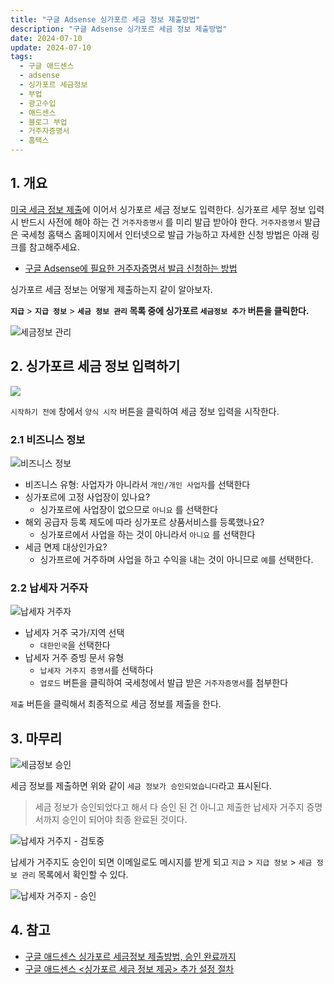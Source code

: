```yaml
---
title: "구글 Adsense 싱가포르 세금 정보 제출방법"
description: "구글 Adsense 싱가포르 세금 정보 제출방법"
date: 2024-07-10
update: 2024-07-10
tags:
  - 구글 애드센스
  - adsense
  - 싱가포르 세금정보
  - 부업
  - 광고수입
  - 애드센스
  - 블로그 부업
  - 거주자증명서
  - 홈택스 
---
```


## 1. 개요

[미국 세금 정보 제출](https://finance.advenoh.pe.kr/구글-adsense-미국-세금-정보-입력하는-방법/)에 이어서 싱가포르 세금 정보도 입력한다. 싱가포르 세무 정보 입력시 반드시 사전에 해야 하는 건 `거주자증명서` 를 미리 발급 받아야 한다. `거주자증명서` 발급은 국세청 홈택스 홈페이지에서 인터넷으로 발급 가능하고 자세한 신청 방법은 아래 링크를 참고해주세요.

- [구글 Adsense에 필요한 거주자증명서 발급 신청하는 방법](https://finance.advenoh.pe.kr/구글-adsense에-필요한-거주자증명서-발급-신청하는-방법/)

싱가포르 세금 정보는 어떻게 제출하는지 같이 알아보자.

**`지급`** > **`지급 정보`** > **`세금 정보 관리` 목록 중에 싱가포르 `세금정보 추가` 버튼을 클릭한다.**

![세금정보 관리](image-20240710224400092.png)

## 2. 싱가포르 세금 정보 입력하기

![](image-20240710224424487.png)

`시작하기 전에` 창에서 `양식 시작` 버튼을 클릭하여 세금 정보 입력을 시작한다.

### 2.1 비즈니스 정보

![비즈니스 정보](image-20240710224442911.png)

- 비즈니스 유형: 사업자가 아니라서 `개인/개인 사업자`를 선택한다
- 싱가포르에 고정 사업장이 있나요?
  - 싱가포르에 사업장이 없으므로 `아니요` 를 선택한다
- 해외 공급자 등록 제도에 따라 싱가포르 상품서비스를 등록했나요?
  - 싱가포르에서 사업을 하는 것이 아니라서 `아니요` 를 선택한다
- 세금 면제 대상인가요?
  - 싱가프르에 거주하며 사업을 하고 수익을 내는 것이 아니므로 `예`를 선택한다.

### 2.2 납세자 거주자

![납세자 거주자](image-20240710224502149.png)

- 납세자 거주 국가/지역 선택
  - `대한민국`을 선택한다
- 납세자 거주 증빙 문서 유형
  - `납세자 거주지 증명서`를 선택하다
  - `업로드` 버튼을 클릭하여 국세청에서 발급 받은 `거주자증명서`를 첨부한다

`제출` 버튼을 클릭해서 최종적으로 세금 정보를 제출을 한다.

## 3. 마무리

![세금정보 승인](image-20240710224520505.png)

세금 정보를 제출하면 위와 같이 `세금 정보가 승인되었습니다`라고 표시된다.

> 세금 정보가 승인되었다고 해서 다 승인 된 건 아니고 제출한 납세자 거주지 증명서까지 승인이 되어야 최종 완료된 것이다.

![납세자 거주지 - 검토중](image-20240710224553309.png)

납세가 거주지도 승인이 되면 이메일로도 메시지를 받게 되고 `지급` > `지급 정보` > `세금 정보 관리` 목록에서 확인할 수 있다.

![납세자 거주지 - 승인](image-20240710224610860.png)

## 4. 참고

- [구글 애드센스 싱가포르 세금정보 제출방법, 승인 완료까지](https://orangeyoung-37.tistory.com/98)
- [구글 애드센스 <싱가포르 세금 정보 제공> 추가 설정 절차](https://e-rs.tistory.com/entry/구글-애드센스-싱가포르-세금-정보-제공-추가-설정-절차)
